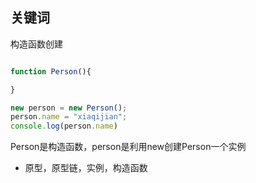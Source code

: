 关键词
--

构造函数创建
```JavaScript

function Person(){

}

new person = new Person();
person.name = "xiaqijian";
console.log(person.name)

```

Person是构造函数，person是利用new创建Person一个实例

- 原型，原型链，实例，构造函数
